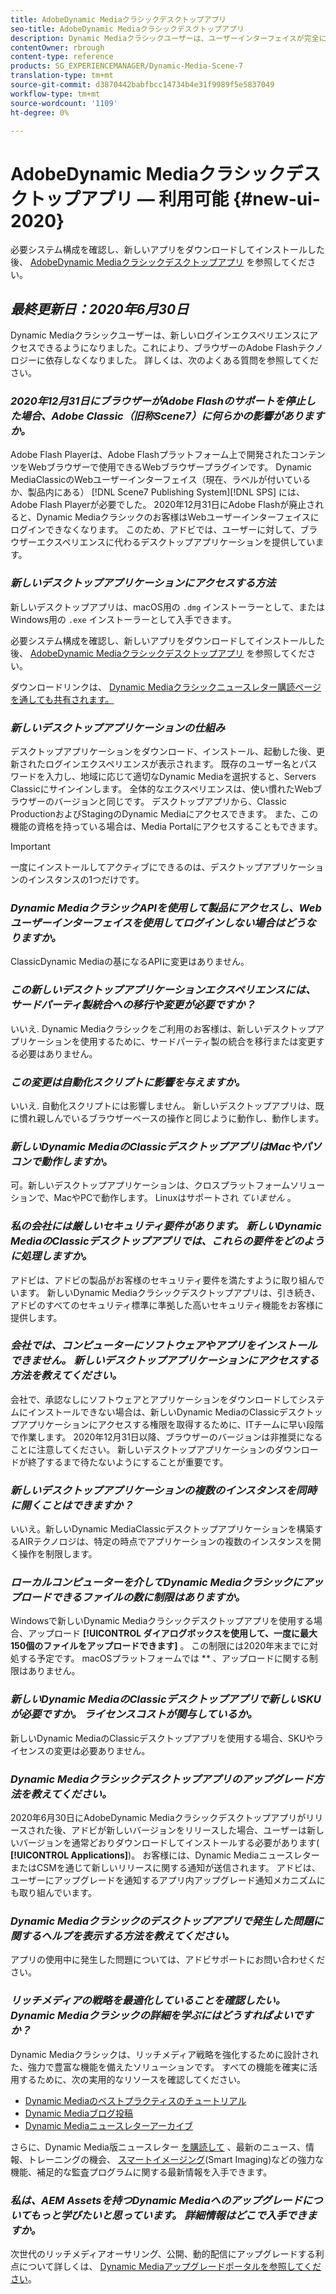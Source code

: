 ```yaml
---
title: AdobeDynamic Mediaクラシックデスクトップアプリ
seo-title: AdobeDynamic Mediaクラシックデスクトップアプリ
description: Dynamic Mediaクラシックユーザーは、ユーザーインターフェイスが完全に更新されるようになりました。 このアップデートでは、貴重なリソースへのリンクを含む更新されたサインインが提供されます。また、このアップデートでは、ブラウザーのAdobe Flashテクノロジーに依存しなくなりました。
contentOwner: rbrough
content-type: reference
products: SG_EXPERIENCEMANAGER/Dynamic-Media-Scene-7
translation-type: tm+mt
source-git-commit: d3870442babfbcc14734b4e31f9989f5e5837049
workflow-type: tm+mt
source-wordcount: '1109'
ht-degree: 0%

---
```



# AdobeDynamic Mediaクラシックデスクトップアプリ — 利用可能 {#new-ui-2020}

必要システム構成を確認し、新しいアプリをダウンロードしてインストールした後、 [AdobeDynamic Mediaクラシックデスクトップアプリ](/help/dynamic-media-classic-desktop-app.md) を参照してください。

## _最終更新日：2020年6月30日_

Dynamic Mediaクラシックユーザーは、新しいログインエクスペリエンスにアクセスできるようになりました。これにより、ブラウザーのAdobe Flashテクノロジーに依存しなくなりました。 詳しくは、次のよくある質問を参照してください。

### **_2020年12月31日にブラウザーがAdobe Flashのサポートを停止した場合、Adobe Classic（旧称Scene7）に何らかの影響がありますか。_**

Adobe Flash Playerは、Adobe Flashプラットフォーム上で開発されたコンテンツをWebブラウザーで使用できるWebブラウザープラグインです。 Dynamic MediaClassicのWebユーザーインターフェイス（現在、ラベルが付いているか、製品内にある） [!DNL Scene7 Publishing System][!DNL SPS] には、Adobe Flash Playerが必要でした。 2020年12月31日にAdobe Flashが廃止されると、Dynamic Mediaクラシックのお客様はWebユーザーインターフェイスにログインできなくなります。 このため、アドビでは、ユーザーに対して、ブラウザーエクスペリエンスに代わるデスクトップアプリケーションを提供しています。

### **_新しいデスクトップアプリケーションにアクセスする方法_**

新しいデスクトップアプリは、macOS用の `.dmg` インストーラーとして、またはWindows用の `.exe` インストーラーとして入手できます。

必要システム構成を確認し、新しいアプリをダウンロードしてインストールした後、 [AdobeDynamic Mediaクラシックデスクトップアプリ](/help/dynamic-media-classic-desktop-app.md) を参照してください。

ダウンロードリンクは、 [Dynamic Mediaクラシックニュースレター購読ページを通しても共有されます。](https://www.adobe.com/subscription/dynamic-media-newsletter.html)

### **_新しいデスクトップアプリケーションの仕組み_**

デスクトップアプリケーションをダウンロード、インストール、起動した後、更新されたログインエクスペリエンスが表示されます。 既存のユーザー名とパスワードを入力し、地域に応じて適切なDynamic Mediaを選択すると、Servers Classicにサインインします。 全体的なエクスペリエンスは、使い慣れたWebブラウザーのバージョンと同じです。 デスクトップアプリから、Classic ProductionおよびStagingのDynamic Mediaにアクセスできます。 また、この機能の資格を持っている場合は、Media Portalにアクセスすることもできます。

>[!IMPORTANT]
>
>一度にインストールしてアクティブにできるのは、デスクトップアプリケーションのインスタンスの1つだけです。

### **_Dynamic MediaクラシックAPIを使用して製品にアクセスし、Webユーザーインターフェイスを使用してログインしない場合はどうなりますか。_**

ClassicDynamic Mediaの基になるAPIに変更はありません。

### **_この新しいデスクトップアプリケーションエクスペリエンスには、サードパーティ製統合への移行や変更が必要ですか？_**

いいえ. Dynamic Mediaクラシックをご利用のお客様は、新しいデスクトップアプリケーションを使用するために、サードパーティ製の統合を移行または変更する必要はありません。

### **_この変更は自動化スクリプトに影響を与えますか。_**

いいえ. 自動化スクリプトには影響しません。 新しいデスクトップアプリは、既に慣れ親しんでいるブラウザーベースの操作と同じように動作し、動作します。

### **_新しいDynamic MediaのClassicデスクトップアプリはMacやパソコンで動作しますか。_**

可。新しいデスクトップアプリケーションは、クロスプラットフォームソリューションで、MacやPCで動作します。 Linuxはサポートされ *ていません* 。

### **_私の会社には厳しいセキュリティ要件があります。 新しいDynamic MediaのClassicデスクトップアプリでは、これらの要件をどのように処理しますか。_**

アドビは、アドビの製品がお客様のセキュリティ要件を満たすように取り組んでいます。 新しいDynamic Mediaクラシックデスクトップアプリは、引き続き、アドビのすべてのセキュリティ標準に準拠した高いセキュリティ機能をお客様に提供します。

### **_会社では、コンピューターにソフトウェアやアプリをインストールできません。 新しいデスクトップアプリケーションにアクセスする方法を教えてください。_**

会社で、承認なしにソフトウェアとアプリケーションをダウンロードしてシステムにインストールできない場合は、新しいDynamic MediaのClassicデスクトップアプリケーションにアクセスする権限を取得するために、ITチームに早い段階で作業します。 2020年12月31日以降、ブラウザーのバージョンは非推奨になることに注意してください。 新しいデスクトップアプリケーションのダウンロードが終了するまで待たないようにすることが重要です。

### **_新しいデスクトップアプリケーションの複数のインスタンスを同時に開くことはできますか？_**

いいえ。新しいDynamic MediaClassicデスクトップアプリケーションを構築するAIRテクノロジは、特定の時点でアプリケーションの複数のインスタンスを開く操作を制限します。

### **_ローカルコンピューターを介してDynamic Mediaクラシックにアップロードできるファイルの数に制限はありますか。_**

Windowsで新しいDynamic Mediaクラシックデスクトップアプリを使用する場合、アップロード **[!UICONTROL ダイアログボックスを使用して、一度に最大150個のファイルをアップロードできます]** 。 この制限には2020年末までに対処する予定です。 macOSプラットフォームでは ** 、アップロードに関する制限はありません。

### **_新しいDynamic MediaのClassicデスクトップアプリで新しいSKUが必要ですか。 ライセンスコストが関与しているか。_**

新しいDynamic MediaのClassicデスクトップアプリを使用する場合、SKUやライセンスの変更は必要ありません。

### **_Dynamic Mediaクラシックデスクトップアプリのアップグレード方法を教えてください。_**

2020年6月30日にAdobeDynamic Mediaクラシックデスクトップアプリがリリースされた後、アドビが新しいバージョンをリリースした場合、ユーザーは新しいバージョンを通常どおりダウンロードしてインストールする必要があります( **[!UICONTROL Applications]**)。 お客様には、Dynamic MediaニュースレターまたはCSMを通じて新しいリリースに関する通知が送信されます。 アドビは、ユーザーにアップグレードを通知するアプリ内アップグレード通知メカニズムにも取り組んでいます。

### **_Dynamic Mediaクラシックのデスクトップアプリで発生した問題に関するヘルプを表示する方法を教えてください。_**

アプリの使用中に発生した問題については、アドビサポートにお問い合わせください。

### **_リッチメディアの戦略を最適化していることを確認したい。 Dynamic Mediaクラシックの詳細を学ぶにはどうすればよいですか？_**

Dynamic Mediaクラシックは、リッチメディア戦略を強化するために設計された、強力で豊富な機能を備えたソリューションです。 すべての機能を確実に活用するために、次の実用的なリソースを確認してください。

* [Dynamic Mediaのベストプラクティスのチュートリアル](https://docs.adobe.com/content/help/en/experience-manager-learn/dynamic-media-classic-tutorial/overview.html)
* [Dynamic Mediaブログ投稿](https://theblog.adobe.com/tag/dynamic-media/)
* [Dynamic Mediaニュースレターアーカイブ](https://docs.adobe.com/content/help/en/dynamic-media-classic/using/dynamic-media-newsletter.html)

さらに、Dynamic Media版ニュースレター [を購読して](https://www.adobe.com/subscription/dynamic-media-newsletter.html) 、最新のニュース、情報、トレーニングの機会、 [スマートイメージング](https://helpx.adobe.com/experience-manager/6-3/assets/using/imaging-faq.html)(Smart Imaging)などの強力な機能、補足的な監査プログラムに関する最新情報を入手できます。

### **_私は、AEM Assetsを持つDynamic Mediaへのアップグレードについてもっと学びたいと思っています。 詳細情報はどこで入手できますか。_**

次世代のリッチメディアオーサリング、公開、動的配信にアップグレードする利点について詳しくは、 [Dynamic Mediaアップグレードポータルを参照してください](http://exploreadobe.com/dynamic-media-upgrade/)。


<!-- SAVE - OLD LINK TO BEST PRACTICES GUIDE IN PDF https://www.adobe.com/content/dam/www/us/en/marketing/experience-manager-assets/dynamic-media/adobe-dynamic-media-classic-best-practices-guide.pdf -->

